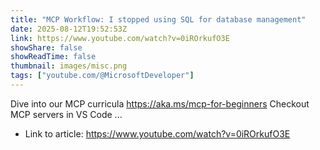 ```yaml
---
title: "MCP Workflow: I stopped using SQL for database management"
date: 2025-08-12T19:52:53Z
link: https://www.youtube.com/watch?v=0iROrkufO3E
showShare: false
showReadTime: false
thumbnail: images/misc.png
tags: ["youtube.com/@MicrosoftDeveloper"]
---
```

Dive into our MCP curricula https://aka.ms/mcp-for-beginners Checkout MCP servers in VS Code ...

- Link to article: https://www.youtube.com/watch?v=0iROrkufO3E